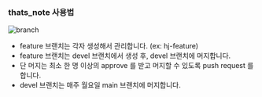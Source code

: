 ### thats_note 사용법
![branch](https://github.com/g-note/thats_note/assets/40685291/5f0e3ad8-ebf2-41f7-9178-115be801b66c)
- feature 브랜치는 각자 생성해서 관리합니다. (ex: hj-feature)
- feature 브랜치는 devel 브랜치에서 생성 후, devel 브랜치에 머지합니다.
- 단 머지는 최소 한 명 이상의 approve 를 받고 머지할 수 있도록 push request 를 합니다.
- devel 브랜치는 매주 월요일 main 브랜치에 머지합니다.
